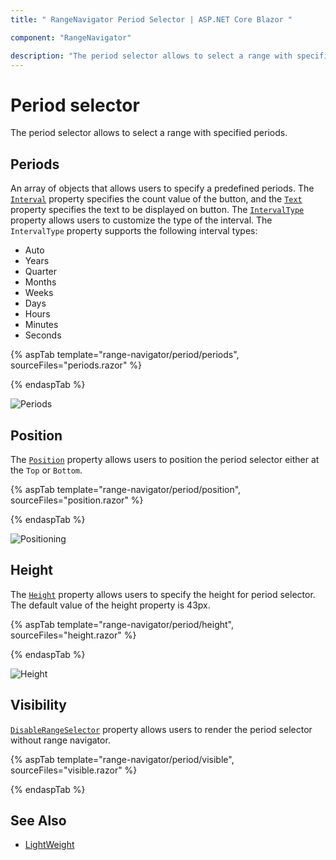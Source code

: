 ```yaml
---
title: " RangeNavigator Period Selector | ASP.NET Core Blazor "

component: "RangeNavigator"

description: "The period selector allows to select a range with specified periods."
---
```


# Period selector

The period selector allows to select a range with specified periods.

## Periods

An array of objects that allows users to specify a predefined periods. The [`Interval`](https://help.syncfusion.com/cr/blazor/Syncfusion.Blazor.Charts.PeriodsModel.html#Syncfusion_Blazor_Charts_PeriodsModel_Interval) property specifies the count value of the button, and the [`Text`](https://help.syncfusion.com/cr/blazor/Syncfusion.Blazor.Charts.PeriodsModel.html#Syncfusion_Blazor_Charts_PeriodsModel_Text) property specifies the text to be displayed on button. The [`IntervalType`](https://help.syncfusion.com/cr/blazor/Syncfusion.Blazor.Charts.PeriodsModel.html#Syncfusion_Blazor_Charts_PeriodsModel_IntervalType) property allows users to customize the type of the interval. The `IntervalType` property supports the following interval types:

* Auto
* Years
* Quarter
* Months
* Weeks
* Days
* Hours
* Minutes
* Seconds

{% aspTab template="range-navigator/period/periods", sourceFiles="periods.razor" %}

{% endaspTab %}

![Periods](images/period-selector/periods.png)

## Position

The [`Position`](https://help.syncfusion.com/cr/blazor/Syncfusion.Blazor.Charts.RangeNavigatorPeriodSelectorSettings.html#Syncfusion_Blazor_Charts_RangeNavigatorPeriodSelectorSettings_Position) property allows users to position the period selector either at the `Top` or `Bottom`.

{% aspTab template="range-navigator/period/position", sourceFiles="position.razor" %}

{% endaspTab %}

![Positioning](images/period-selector/position.png)

## Height

The [`Height`](https://help.syncfusion.com/cr/blazor/Syncfusion.Blazor.Charts.RangeNavigatorPeriodSelectorSettings.html#Syncfusion_Blazor_Charts_RangeNavigatorPeriodSelectorSettings_Height) property allows users to specify the height for period selector. The default value of the height property is 43px.

{% aspTab template="range-navigator/period/height", sourceFiles="height.razor" %}

{% endaspTab %}

![Height](images/period-selector/height.png)

## Visibility

[`DisableRangeSelector`](https://help.syncfusion.com/cr/blazor/Syncfusion.Blazor.Charts.RangeNavigatorModel.html#Syncfusion_Blazor_Charts_RangeNavigatorModel_DisableRangeSelector) property allows users to render the period selector without range navigator.

{% aspTab template="range-navigator/period/visible", sourceFiles="visible.razor" %}

{% endaspTab %}

## See Also

* [LightWeight](./light-weight/)
